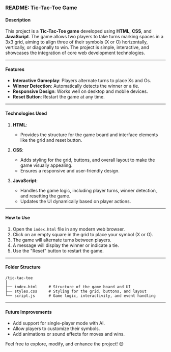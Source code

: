 ### README: Tic-Tac-Toe Game

#### Description
This project is a **Tic-Tac-Toe game** developed using **HTML**, **CSS**, and **JavaScript**. The game allows two players to take turns marking spaces in a 3x3 grid, aiming to align three of their symbols (X or O) horizontally, vertically, or diagonally to win. The project is simple, interactive, and showcases the integration of core web development technologies.

---

#### Features
- **Interactive Gameplay**: Players alternate turns to place Xs and Os.
- **Winner Detection**: Automatically detects the winner or a tie.
- **Responsive Design**: Works well on desktop and mobile devices.
- **Reset Button**: Restart the game at any time.

---

#### Technologies Used
1. **HTML**:  
   - Provides the structure for the game board and interface elements like the grid and reset button.

2. **CSS**:  
   - Adds styling for the grid, buttons, and overall layout to make the game visually appealing.
   - Ensures a responsive and user-friendly design.

3. **JavaScript**:  
   - Handles the game logic, including player turns, winner detection, and resetting the game.
   - Updates the UI dynamically based on player actions.

---

#### How to Use
1. Open the `index.html` file in any modern web browser.
2. Click on an empty square in the grid to place your symbol (X or O).
3. The game will alternate turns between players.
4. A message will display the winner or indicate a tie.
5. Use the "Reset" button to restart the game.

---

#### Folder Structure
```
/tic-tac-toe
│
├── index.html     # Structure of the game board and UI
├── styles.css     # Styling for the grid, buttons, and layout
└── script.js      # Game logic, interactivity, and event handling
```

---

#### Future Improvements
- Add support for single-player mode with AI.
- Allow players to customize their symbols.
- Add animations or sound effects for moves and wins.

Feel free to explore, modify, and enhance the project! 😊